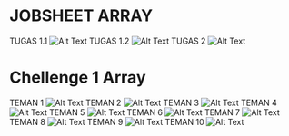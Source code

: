 # JOBSHEET ARRAY
TUGAS 1.1
![Alt Text](https://github.com/damarwdsyh003/Chellenge-1-Array/blob/master/Array1.png)
TUGAS 1.2
![Alt Text](https://github.com/damarwdsyh003/Chellenge-1-Array/blob/master/Array1.0.png)
TUGAS 2
![Alt Text](https://github.com/damarwdsyh003/Chellenge-1-Array/blob/master/Array2.png)
# Chellenge 1 Array
TEMAN 1
![Alt Text](https://github.com/damarwdsyh003/Chellenge-1-Array/blob/master/Teman%201.png)
TEMAN 2
![Alt Text](https://github.com/damarwdsyh003/Chellenge-1-Array/blob/master/Teman%202.png)
TEMAN 3
![Alt Text](https://github.com/damarwdsyh003/Chellenge-1-Array/blob/master/Teman%203.png)
TEMAN 4
![Alt Text](https://github.com/damarwdsyh003/Chellenge-1-Array/blob/master/Teman%204.png)
TEMAN 5
![Alt Text](https://github.com/damarwdsyh003/Chellenge-1-Array/blob/master/Teman%205.png)
TEMAN 6
![Alt Text](https://github.com/damarwdsyh003/Chellenge-1-Array/blob/master/Teman%206.png)
TEMAN 7
![Alt Text](https://github.com/damarwdsyh003/Chellenge-1-Array/blob/master/Teman%207.png)
TEMAN 8
![Alt Text](https://github.com/damarwdsyh003/Chellenge-1-Array/blob/master/Teman%208.png)
TEMAN 9
![Alt Text](https://github.com/damarwdsyh003/Chellenge-1-Array/blob/master/Teman%209.png)
TEMAN 10
![Alt Text](https://github.com/damarwdsyh003/Chellenge-1-Array/blob/master/Teman%2010.png)
